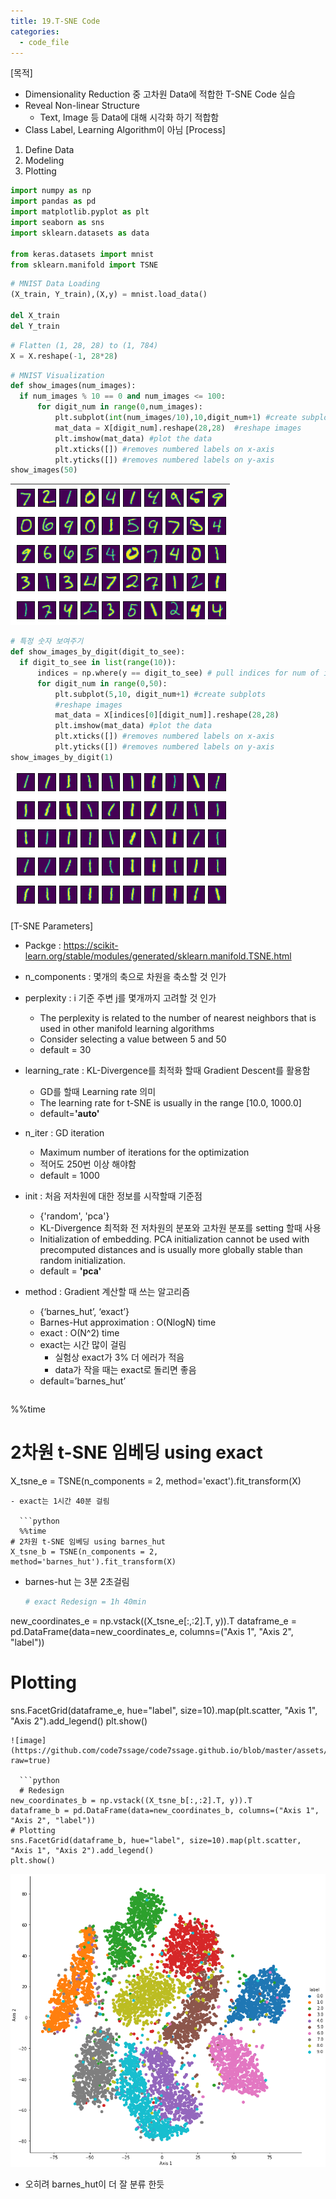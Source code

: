 ```yaml
---
title: 19.T-SNE Code
categories:
  - code_file
---
```


[목적]
  - Dimensionality Reduction 중 고차원 Data에 적합한 T-SNE Code 실습
  - Reveal Non-linear Structure
     - Text, Image 등 Data에 대해 시각화 하기 적합함
  - Class Label, Learning Algorithm이 아님
  [Process]
  1. Define Data
  2. Modeling
  3. Plotting
  
  ```python
  import numpy as np
import pandas as pd
import matplotlib.pyplot as plt
import seaborn as sns
import sklearn.datasets as data

from keras.datasets import mnist
from sklearn.manifold import TSNE
```

  ```python
  # MNIST Data Loading
(X_train, Y_train),(X,y) = mnist.load_data()

del X_train
del Y_train
```

  ```python
  # Flatten (1, 28, 28) to (1, 784)
X = X.reshape(-1, 28*28)
```

  ```python
  # MNIST Visualization
def show_images(num_images):
    if num_images % 10 == 0 and num_images <= 100:
        for digit_num in range(0,num_images): 
            plt.subplot(int(num_images/10),10,digit_num+1) #create subplots
            mat_data = X[digit_num].reshape(28,28)  #reshape images
            plt.imshow(mat_data) #plot the data
            plt.xticks([]) #removes numbered labels on x-axis
            plt.yticks([]) #removes numbered labels on y-axis
show_images(50)
```
![image](https://github.com/code7ssage/code7ssage.github.io/blob/master/assets/attached%20file/Pasted%20image%2020240111142557.png?raw=true)

  ```python
  # 특정 숫자 보여주기
def show_images_by_digit(digit_to_see):
    if digit_to_see in list(range(10)):
        indices = np.where(y == digit_to_see) # pull indices for num of interest
        for digit_num in range(0,50): 
            plt.subplot(5,10, digit_num+1) #create subplots
            #reshape images
            mat_data = X[indices[0][digit_num]].reshape(28,28)
            plt.imshow(mat_data) #plot the data
            plt.xticks([]) #removes numbered labels on x-axis
            plt.yticks([]) #removes numbered labels on y-axis
show_images_by_digit(1)
```
![image](https://github.com/code7ssage/code7ssage.github.io/blob/master/assets/attached%20file/Pasted%20image%2020240111142611.png?raw=true)

[T-SNE Parameters]
  - Packge : https://scikit-learn.org/stable/modules/generated/sklearn.manifold.TSNE.html
  - n_components : 몇개의 축으로 차원을 축소할 것 인가
  - perplexity : i 기준 주변 j를 몇개까지 고려할 것 인가
     - The perplexity is related to the number of nearest neighbors that is used in other manifold learning algorithms
     - Consider selecting a value between 5 and 50
     - default = 30
  - learning_rate : KL-Divergence를 최적화 할때 Gradient Descent를 활용함
     - GD를 할때 Learning rate 의미
     - The learning rate for t-SNE is usually in the range [10.0, 1000.0]
     - default=**'auto'**
  - n_iter : GD iteration
     - Maximum number of iterations for the optimization
     - 적어도 250번 이상 해야함
     - default = 1000
  - init : 처음 저차원에 대한 정보를 시작할때 기준점
     - {'random', 'pca'}
     - KL-Divergence 최적화 전 저차원의 분포와 고차원 분포를 setting 할때 사용
     - Initialization of embedding. PCA initialization cannot be used with precomputed distances and is usually more globally stable than random initialization.
     - default = **'pca'**
  - method : Gradient 계산할 때 쓰는 알고리즘
     - {‘barnes_hut’, ‘exact’}
     - Barnes-Hut approximation : O(NlogN) time
     - exact : O(N^2) time
     - exact는 시간 많이 걸림 
        - 실험상 exact가 3% 더 에러가 적음
        - data가 작을 때는 exact로 돌리면 좋음
     - default=’barnes_hut’

	  ```python
  %%time
# 2차원 t-SNE 임베딩 using exact
X_tsne_e = TSNE(n_components = 2, method='exact').fit_transform(X)
```
- exact는 1시간 40분 걸림

  ```python
  %%time
# 2차원 t-SNE 임베딩 using barnes_hut
X_tsne_b = TSNE(n_components = 2, method='barnes_hut').fit_transform(X)
```
- barnes-hut 는 3분 2초걸림

  ```python
  # exact Redesign = 1h 40min
new_coordinates_e = np.vstack((X_tsne_e[:,:2].T, y)).T
dataframe_e = pd.DataFrame(data=new_coordinates_e, columns=("Axis 1", "Axis 2", "label"))
# Plotting
sns.FacetGrid(dataframe_e, hue="label", size=10).map(plt.scatter, "Axis 1", "Axis 2").add_legend()
plt.show()
```
![image](https://github.com/code7ssage/code7ssage.github.io/blob/master/assets/attached%20file/Pasted%20image%2020240111142121.png?raw=true)

  ```python
  # Redesign
new_coordinates_b = np.vstack((X_tsne_b[:,:2].T, y)).T
dataframe_b = pd.DataFrame(data=new_coordinates_b, columns=("Axis 1", "Axis 2", "label"))
# Plotting
sns.FacetGrid(dataframe_b, hue="label", size=10).map(plt.scatter, "Axis 1", "Axis 2").add_legend()
plt.show()
```
![image](https://github.com/code7ssage/code7ssage.github.io/blob/master/assets/attached%20file/Pasted%20image%2020240111142150.png?raw=true)
- 오히려 barnes_hut이 더 잘 분류 한듯
  